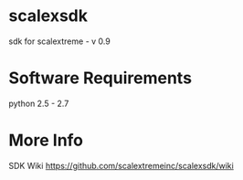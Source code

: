 scalexsdk
=========

sdk for scalextreme - v 0.9

Software Requirements
============
python 2.5 - 2.7

More Info
=========
SDK Wiki https://github.com/scalextremeinc/scalexsdk/wiki
